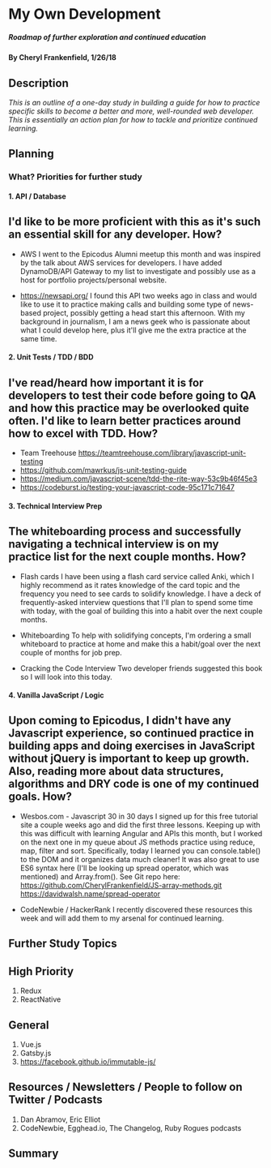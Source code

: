 # My Own Development

##### Roadmap of further exploration and continued education

#### By Cheryl Frankenfield, 1/26/18

## Description

_This is an outline of a one-day study in building a guide for how to practice specific skills to become a better and more, well-rounded web developer. This is essentially an action plan for how to tackle and prioritize continued learning._

## Planning

### What? Priorities for further study

#### 1. API / Database
I'd like to be more proficient with this as it's such an essential skill for any developer.
  How?
  --------
  * AWS
  I went to the Epicodus Alumni meetup this month and was inspired by the talk about AWS services for developers. I have added DynamoDB/API Gateway to my list to investigate and possibly use as a host for portfolio projects/personal website.

  * https://newsapi.org/
  I found this API two weeks ago in class and would like to use it to practice making calls and building some type of news-based project, possibly getting a head start this afternoon. With my background in journalism, I am a news geek who is passionate about what I could develop here, plus it'll give me the extra practice at the same time.

#### 2. Unit Tests / TDD / BDD
I've read/heard how important it is for developers to test their code before going to QA and how this practice may be overlooked quite often. I'd like to learn better practices around how to excel with TDD.
  How?
  --------
  * Team Treehouse
  https://teamtreehouse.com/library/javascript-unit-testing
  * https://github.com/mawrkus/js-unit-testing-guide
  * https://medium.com/javascript-scene/tdd-the-rite-way-53c9b46f45e3
  * https://codeburst.io/testing-your-javascript-code-95c171c71647

#### 3. Technical Interview Prep
The whiteboarding process and successfully navigating a technical interview is on my practice list for the next couple months.
  How?
  --------
  * Flash cards
  I have been using a flash card service called Anki, which I highly recommend as it rates knowledge of the card topic and the frequency you need to see cards to solidify knowledge. I have a deck of frequently-asked interview questions that I'll plan to spend some time with today, with the goal of building this into a habit over the next couple months.

  * Whiteboarding
  To help with solidifying concepts, I'm ordering a small whiteboard to practice at home and make this a habit/goal over the next couple of months for job prep.

  * Cracking the Code Interview
  Two developer friends suggested this book so I will look into this today.

#### 4. Vanilla JavaScript / Logic
Upon coming to Epicodus, I didn't have any Javascript experience, so continued practice in building apps and doing exercises in JavaScript without jQuery is important to keep up growth. Also, reading more about data structures, algorithms and DRY code is one of my continued goals.
  How?
  --------
  * Wesbos.com - Javascript 30 in 30 days
  I signed up for this free tutorial site a couple weeks ago and did the first three lessons. Keeping up with this was difficult with learning Angular and APIs this month, but I worked on the next one in my queue about JS methods practice using reduce, map, filter and sort. Specifically, today I learned you can console.table() to the DOM and it organizes data much cleaner! It was also great to use ES6 syntax here (I'll be looking up spread operator, which was mentioned) and Array.from().
  See Git repo here: https://github.com/CherylFrankenfield/JS-array-methods.git
  https://davidwalsh.name/spread-operator

  * CodeNewbie / HackerRank
  I recently discovered these resources this week and will add them to my arsenal for continued learning.

## Further Study Topics
High Priority
--------  
1. Redux
2. ReactNative

General
--------
1. Vue.js
2. Gatsby.js
3. https://facebook.github.io/immutable-js/

## Resources / Newsletters / People to follow on Twitter / Podcasts
1. Dan Abramov, Eric Elliot
2. CodeNewbie, Egghead.io, The Changelog, Ruby Rogues podcasts

## Summary
